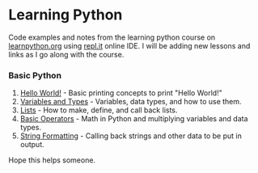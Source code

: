 # Learning Python
Code examples and notes from the learning python course on [learnpython.org](www.learnpython.org) using [repl.it](https://repl.it) online IDE. I will be adding new lessons and links as I go along with the course.

### Basic Python

1. [Hello World!](https://github.com/MaxShalom/learning-python/blob/master/Basics/1-hello-word.py) - Basic printing concepts to print "Hello World!"
2. [Variables and Types](https://github.com/MaxShalom/learning-python/blob/master/Basics/2-variables-and-types.py) - Variables, data types, and how to use them.
3. [Lists](https://github.com/MaxShalom/learning-python/blob/master/Basics/3-lists.py) - How to make, define, and call back lists.
4. [Basic Operators](https://github.com/MaxShalom/learning-python/blob/master/Basics/4-basic-operators.py) - Math in Python and multiplying variables and data types.
5. [String Formatting](https://github.com/MaxShalom/learning-python/blob/master/Basics/5-string-formatting.py) - Calling back strings and other data to be put in output.

Hope this helps someone.
